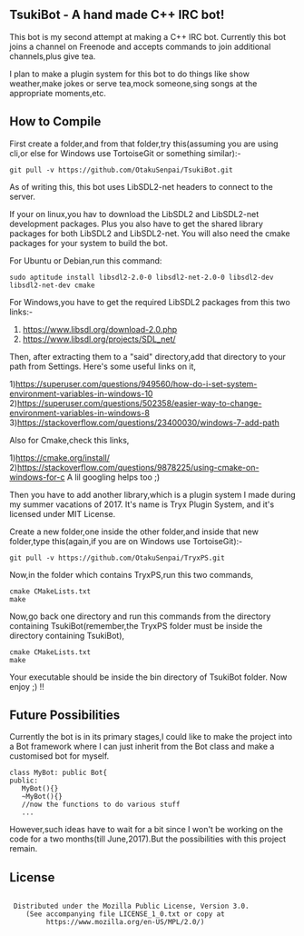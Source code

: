 TsukiBot - A hand made C++ IRC bot!
-----------------------------------

This bot is my second attempt at making a C++ IRC bot. Currently this bot joins a channel on Freenode and accepts commands to join additional channels,plus give tea.

I plan to make a plugin system for this bot to do things like show weather,make jokes or serve tea,mock someone,sing songs at the appropriate moments,etc.

How to Compile
--------------

First create a folder,and from that folder,try this(assuming you are using cli,or else for Windows use TortoiseGit or something similar):-

```
git pull -v https://github.com/OtakuSenpai/TsukiBot.git
```

As of writing this, this bot uses LibSDL2-net headers to connect to the server.

If your on linux,you hav to download the LibSDL2 and LibSDL2-net development packages. Plus you 
also have to get the shared library packages for both LibSDL2 and LibSDL2-net. You will also need the cmake packages for your system to build the bot.

For Ubuntu or Debian,run this command:

```
sudo aptitude install libsdl2-2.0-0 libsdl2-net-2.0-0 libsdl2-dev libsdl2-net-dev cmake

```
For Windows,you have to get the required LibSDL2 packages from this two links:-
1) https://www.libsdl.org/download-2.0.php
2) https://www.libsdl.org/projects/SDL_net/

Then, after extracting them to a "said" directory,add that directory to your path from Settings.
Here's some useful links on it, 

1)https://superuser.com/questions/949560/how-do-i-set-system-environment-variables-in-windows-10
2)https://superuser.com/questions/502358/easier-way-to-change-environment-variables-in-windows-8
3)https://stackoverflow.com/questions/23400030/windows-7-add-path
 
Also for Cmake,check this links,

1)https://cmake.org/install/
2)https://stackoverflow.com/questions/9878225/using-cmake-on-windows-for-c
A lil googling helps too ;)

Then you have to add another library,which is a plugin system I made during my summer vacations of 2017. It's name is Tryx Plugin System, and it's licensed under MIT License.

Create a new folder,one inside the other folder,and inside that new folder,type this(again,if you are on Windows use TortoiseGit):-

```
git pull -v https://github.com/OtakuSenpai/TryxPS.git
```
Now,in the folder which contains TryxPS,run this two commands,

```
cmake CMakeLists.txt
make
```

Now,go back one directory and run this commands from the directory containing TsukiBot(remember,the TryxPS folder must be inside the directory containing TsukiBot),

```
cmake CMakeLists.txt
make
```

Your executable should be inside the bin directory of TsukiBot folder. Now enjoy ;) !!

Future Possibilities
--------------------

Currently the bot is in its primary stages,I could like to make the project into a Bot framework where I can just inherit from the Bot class and make a customised bot for myself.

```
class MyBot: public Bot{
public:
   MyBot(){}
   ~MyBot(){}
   //now the functions to do various stuff
   ...
```
However,such ideas have to wait for a bit since I won't be working on the code for a two months(till June,2017).But the possibilities with this project remain.

License
-------
```

 Distributed under the Mozilla Public License, Version 3.0.
    (See accompanying file LICENSE_1_0.txt or copy at
         https://www.mozilla.org/en-US/MPL/2.0/)

```
